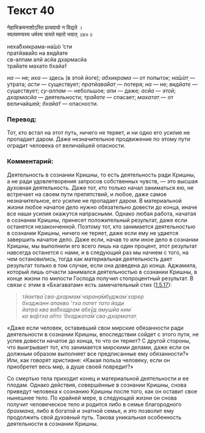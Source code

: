 # Текст 40

नेहाभिक्रमनाशोऽस्ति प्रत्यवायो न विद्यते ।  
स्वल्पमप्यस्य धर्मस्य त्रायते महतो भयात् ॥४०॥

неха̄бхикрама-на̄ш́о ’сти  
пратйава̄йо на видйате  
св-алпам апй асйа дхармасйа  
тра̄йате махато бхайа̄т

_на_ — не; _иха_ — здесь (в этой йоге); _абхикрама_ — от попыток; _на̄ш́ат̣_ — утрата; _асти_ — существует; _пратйава̄йат̣_ — потеря; _на_ — не; _видйате_ — существует; _су-алпам_ — небольшое; _апи_ — даже; _асйа_ — этой; _дхармасйа_ — деятельности; _тра̄йате_ — спасает; _махатат̣_ — от величайшей; _бхайа̄т_ — опасности.

### Перевод:

Тот, кто встал на этот путь, ничего не теряет, и ни одно его усилие не пропадает даром. Даже незначительное продвижение по этому пути оградит человека от величайшей опасности.

### Комментарий:

Деятельность в сознании Кришны, то есть деятельность ради Кришны, а не ради удовлетворения запросов собственных чувств, — это высшая духовная деятельность. Даже тот, кто только начал заниматься ею, не встречает на своем пути препятствий, и любое, даже самое незначительное, его усилие не пропадает даром. В материальной жизни любое начатое дело нужно обязательно довести до конца, иначе все наши усилия окажутся напрасными. Однако любая работа, начатая в сознании Кришны, принесет положительный результат, даже если останется незаконченной. Поэтому тот, кто занимается деятельностью в сознании Кришны, ничего не теряет, даже если ему не удается завершить начатое дело. Даже если, начав то или иное дело в сознании Кришны, мы выполнили его всего лишь на один процент, этот результат навсегда останется с нами, и в следующий раз мы начнем с того, на чем остановились, тогда как материальная деятельность дает результат только в том случае, если она доведена до конца. Аджамила, который лишь отчасти занимался деятельностью в сознании Кришны, в конце жизни по милости Господа получил стопроцентный результат. В связи с этим в «Бхагаватам» есть замечательный стих ([1.5.17](#)):

> _тйактва̄ сва-дхармам̇ чаран̣а̄мбуджам̇ харер  
> бхаджанн апакво ’тха патет тато йади  
> йатра ква ва̄бхадрам абхӯд амушйа ким̇  
> ко ва̄ртха а̄пто ’бхаджата̄м̇ сва-дхарматат̣_

«Даже если человек, оставивший свои мирские обязанности ради деятельности в сознании Кришны, впоследствии сойдет с этого пути, не успев довести начатое до конца, то что он теряет? С другой стороны, что выигрывает тот, кто занимается мирскими делами, даже если он должным образом выполняет все предписанные ему обязанности?» Или, как говорят христиане: «Какая польза человеку, если он приобретет весь мир, а душе своей повредит?»

Со смертью тела приходит конец и материальной деятельности и ее плодам. Однако действия, совершённые в сознании Кришны, снова приведут человека к сознанию Кришны после того, как он оставит свое нынешнее тело. По крайней мере, в следующей жизни он снова получит человеческое тело и родится либо в семье благородного _брахмана,_ либо в богатой и знатной семье, и это позволит ему продолжить свой духовный путь. Такова уникальная особенность деятельности в сознании Кришны.